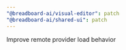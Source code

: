 ```yaml
---
"@breadboard-ai/visual-editor": patch
"@breadboard-ai/shared-ui": patch
---
```


Improve remote provider load behavior
